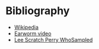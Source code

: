 # Bibliography

- [Wikipedia](https://en.wikipedia.org/wiki/Dub_music)
- [Earworm video](https://www.youtube.com/watch?v=5Ci5XTpPq94)
- [Lee Scratch Perry WhoSampled](https://www.youtube.com/watch?v=5Ci5XTpPq94)